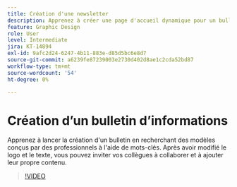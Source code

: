 ```yaml
---
title: Création d'une newsletter
description: Apprenez à créer une page d'accueil dynamique pour un bulletin
feature: Graphic Design
role: User
level: Intermediate
jira: KT-14894
exl-id: 9afc2d24-6247-4b11-883e-d85d5bc6e8d7
source-git-commit: a6239fe87239003e2730d402d8ae1c2cda52bd87
workflow-type: tm+mt
source-wordcount: '54'
ht-degree: 0%

---
```


# Création d’un bulletin d’informations

Apprenez à lancer la création d&#39;un bulletin en recherchant des modèles conçus par des professionnels à l&#39;aide de mots-clés. Après avoir modifié le logo et le texte, vous pouvez inviter vos collègues à collaborer et à ajouter leur propre contenu.

>[!VIDEO](https://video.tv.adobe.com/v/3427120?quality=12&learn=on&hidetitle=true)
